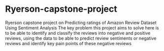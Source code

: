 # Ryerson-capstone-project
Ryerson capstone project on Predicting ratings of Amazon Review Dataset Using Sentiment Analysis
The key problem this project aims to solve here is to be able to identify and classify the reviews into negative and positive reviews, using the data to be able to predict review sentiments or negative reviews and identify key pain points of these negative reviews
